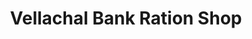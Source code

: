 ---
title: "Vellachal Bank Ration Shop"
url: /vellachal/vellachal-bank-ration-shop/
shop: Allgemein
---